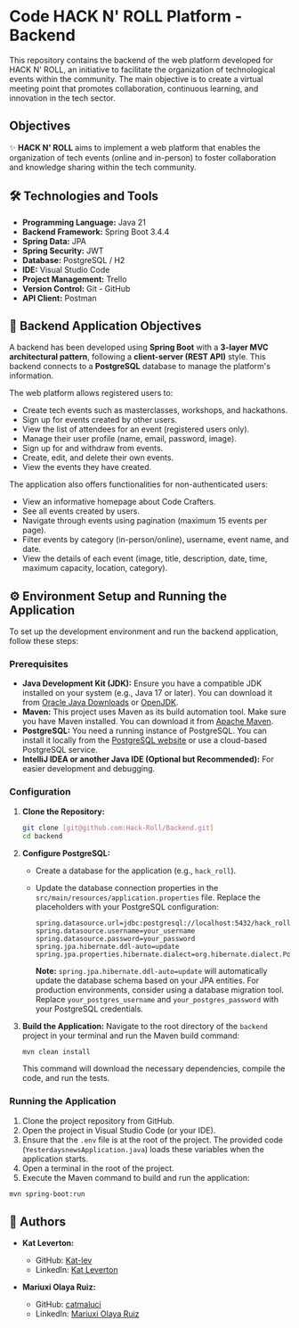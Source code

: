 # Code HACK N' ROLL Platform - Backend

This repository contains the backend of the web platform developed for HACK N' ROLL, an initiative to facilitate the organization of technological events within the community. The main objective is to create a virtual meeting point that promotes collaboration, continuous learning, and innovation in the tech sector.

## Objectives

✨ **HACK N' ROLL** aims to implement a web platform that enables the organization of tech events (online and in-person) to foster collaboration and knowledge sharing within the tech community.

## 🛠️ Technologies and Tools

- **Programming Language:** Java 21
- **Backend Framework:** Spring Boot 3.4.4
- **Spring Data:** JPA
- **Spring Security:** JWT
- **Database:** PostgreSQL / H2
- **IDE:** Visual Studio Code
- **Project Management:** Trello
- **Version Control:** Git - GitHub
- **API Client:** Postman


## 🎯 Backend Application Objectives

A backend has been developed using **Spring Boot** with a **3-layer MVC architectural pattern**, following a **client-server (REST API)** style. This backend connects to a **PostgreSQL** database to manage the platform's information.

The web platform allows registered users to:

* Create tech events such as masterclasses, workshops, and hackathons.
* Sign up for events created by other users.
* View the list of attendees for an event (registered users only).
* Manage their user profile (name, email, password, image).
* Sign up for and withdraw from events.
* Create, edit, and delete their own events.
* View the events they have created.

The application also offers functionalities for non-authenticated users:

* View an informative homepage about Code Crafters.
* See all events created by users.
* Navigate through events using pagination (maximum 15 events per page).
* Filter events by category (in-person/online), username, event name, and date.
* View the details of each event (image, title, description, date, time, maximum capacity, location, category).


## ⚙️ Environment Setup and Running the Application

To set up the development environment and run the backend application, follow these steps:

### Prerequisites

* **Java Development Kit (JDK):** Ensure you have a compatible JDK installed on your system (e.g., Java 17 or later). You can download it from [Oracle Java Downloads](https://www.oracle.com/java/technologies/downloads/) or [OpenJDK](https://openjdk.java.net/install/).
* **Maven:** This project uses Maven as its build automation tool. Make sure you have Maven installed. You can download it from [Apache Maven](https://maven.apache.org/download.cgi).
* **PostgreSQL:** You need a running instance of PostgreSQL. You can install it locally from the [PostgreSQL website](https://www.postgresql.org/download/) or use a cloud-based PostgreSQL service.
* **IntelliJ IDEA or another Java IDE (Optional but Recommended):** For easier development and debugging.

### Configuration

1.  **Clone the Repository:**
    ```bash
    git clone [git@github.com:Hack-Roll/Backend.git]
    cd backend
    ```

2.  **Configure PostgreSQL:**
    * Create a database for the application (e.g., `hack_roll`).
    * Update the database connection properties in the `src/main/resources/application.properties` file. Replace the placeholders with your PostgreSQL configuration:

        ```properties
        spring.datasource.url=jdbc:postgresql://localhost:5432/hack_roll
        spring.datasource.username=your_username
        spring.datasource.password=your_password
        spring.jpa.hibernate.ddl-auto=update
        spring.jpa.properties.hibernate.dialect=org.hibernate.dialect.PostgreSQLDialect
        ```

        **Note:** `spring.jpa.hibernate.ddl-auto=update` will automatically update the database schema based on your JPA entities. For production environments, consider using a database migration tool. Replace `your_postgres_username` and `your_postgres_password` with your PostgreSQL credentials.

3.  **Build the Application:**
    Navigate to the root directory of the `backend` project in your terminal and run the Maven build command:

    ```bash
    mvn clean install
    ```

    This command will download the necessary dependencies, compile the code, and run the tests.

### Running the Application

1.  Clone the project repository from GitHub.
2.  Open the project in Visual Studio Code (or your IDE).
3.  Ensure that the `.env` file is at the root of the project. The provided code (`YesterdaysnewsApplication.java`) loads these variables when the application starts.
4.  Open a terminal in the root of the project.
5.  Execute the Maven command to build and run the application:

```bash
mvn spring-boot:run
```

## 👥 Authors

* **Kat Leverton:**
    * GitHub: [Kat-lev](https://github.com/Kat-lev/)
    * LinkedIn: [Kat Leverton](https://www.linkedin.com/in/kat-leverton/)

* **Mariuxi Olaya Ruiz:**
    * GitHub: [catmaluci](https://github.com/catmaluci/)
    * LinkedIn: [Mariuxi Olaya Ruiz](https://www.linkedin.com/in/molaya)